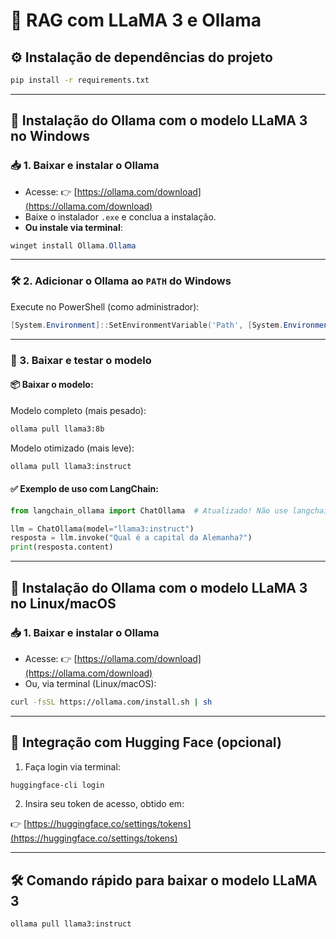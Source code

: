 
# 🧠 RAG com LLaMA 3 e Ollama

## ⚙️ Instalação de dependências do projeto

```bash
pip install -r requirements.txt
```

---

## 🦙 Instalação do Ollama com o modelo **LLaMA 3** no **Windows**

### 📥 1. Baixar e instalar o Ollama

- Acesse: 👉 [https://ollama.com/download](https://ollama.com/download)
- Baixe o instalador `.exe` e conclua a instalação.
- **Ou instale via terminal**:

```powershell
winget install Ollama.Ollama
```

---

### 🛠️ 2. Adicionar o Ollama ao `PATH` do Windows

Execute no PowerShell (como administrador):

```powershell
[System.Environment]::SetEnvironmentVariable('Path', [System.Environment]::GetEnvironmentVariable('Path', 'Machine') + ';C:\Program Files\Ollama', 'Machine')
```

---

### 🧪 3. Baixar e testar o modelo

#### 📦 Baixar o modelo:

Modelo completo (mais pesado):

```bash
ollama pull llama3:8b
```

Modelo otimizado (mais leve):

```bash
ollama pull llama3:instruct
```

#### ✅ Exemplo de uso com LangChain:

```python
from langchain_ollama import ChatOllama  # Atualizado! Não use langchain_community

llm = ChatOllama(model="llama3:instruct")
resposta = llm.invoke("Qual é a capital da Alemanha?")
print(resposta.content)
```

---

## 🐧 Instalação do Ollama com o modelo **LLaMA 3** no **Linux/macOS**

### 📥 1. Baixar e instalar o Ollama

- Acesse: 👉 [https://ollama.com/download](https://ollama.com/download)
- Ou, via terminal (Linux/macOS):

```bash
curl -fsSL https://ollama.com/install.sh | sh
```

---

## 🤝 Integração com Hugging Face (opcional)

1. Faça login via terminal:

```bash
huggingface-cli login
```

2. Insira seu token de acesso, obtido em:

👉 [https://huggingface.co/settings/tokens](https://huggingface.co/settings/tokens)

---

## 🛠️ Comando rápido para baixar o modelo LLaMA 3

```bash
ollama pull llama3:instruct
```
